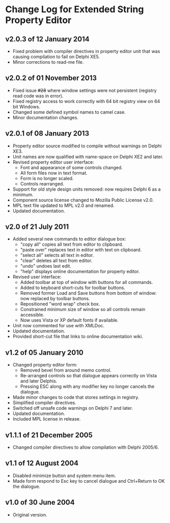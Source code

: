 # Change Log for Extended String Property Editor

## v2.0.3 of 12 January 2014

+ Fixed problem with compiler directives in property editor unit that was causing compilation to fail on Delphi XE5.
+ Minor corrections to read-me file.

## v2.0.2 of 01 November 2013

+ Fixed issue ~~#28~~ where window settings were not persistent (registry read code was in error).
+ Fixed registry access to work correctly with 64 bit registry view on 64 bit Windows.
+ Changed some defined symbol names to camel case.
+ Minor documentation changes.

## v2.0.1 of 08 January 2013

+ Property editor source modified to compile without warnings on Delphi XE3.
+ Unit names are now qualified with name-space on Delphi XE2 and later.
+ Revised property editor user interface:
  + Font and appearance of some controls changed.
  + All form files now in text format.
  + Form is no longer scaled.
  + Controls rearranged.
+ Support for old style design units removed: now requires Delphi 6 as a minimum.
+ Component source license changed to Mozilla Public License v2.0.
+ MPL text file updated to MPL v2.0 and renamed.
+ Updated documentation.

## v2.0 of 21 July 2011

+ Added several new commands to editor dialogue box:
  + "copy all" copies all text from editor to clipboard.
  + "paste over" replaces text in editor with text on clipboard.
  + "select all" selects all text in editor.
  + "clear" deletes all text from editor.
  + "undo" undoes last edit.
  + "help" displays online documentation for property editor.
+ Revised user interface:
  + Added toolbar at top of window with buttons for all commands.
  + Added to keyboard short-cuts for toolbar buttons.
  + Removed former Load and Save buttons from bottom of window: now replaced by toolbar buttons.
  + Repositioned "word wrap" check box.
  + Constrained minimum size of window so all controls remain accessible.
  + Now uses Vista or XP default fonts if available.
+ Unit now commented for use with XMLDoc.
+ Updated documentation.
+ Provided short-cut file that links to online documentation wiki.

## v1.2 of 05 January 2010

+ Changed property editor form:
  + Removed bevel from around memo control.
  + Re-arranged controls so that dialogue appears correctly on Vista and later Delphis.
  + Pressing ESC along with any modifier key no longer cancels the dialogue.
+ Made minor changes to code that stores settings in registry.
+ Simplified compiler directives.
+ Switched off unsafe code warnings on Delphi 7 and later.
+ Updated documentation.
+ Included MPL license in release.

## v1.1.1 of 21 December 2005

+ Changed compiler directives to allow compilation with Delphi 2005/6.

## v1.1 of 12 August 2004

+ Disabled minimize button and system menu item.
+ Made form respond to Esc key to cancel dialogue and Ctrl+Return to OK the dialogue.

## v1.0 of 30 June 2004

+ Original version.
